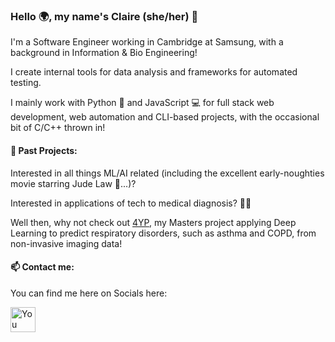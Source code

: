 ### Hello 🌍, my name's Claire (she/her) 👋

I'm a Software Engineer working in Cambridge at Samsung, with a background in Information & Bio Engineering!

I create internal tools for data analysis and frameworks for automated testing.

I mainly work with Python 🐍 and JavaScript 💻 for full stack web development, web automation and CLI-based projects, with the occasional bit of C/C++ thrown in!

#### 📙 Past Projects:
Interested in all things ML/AI related (including the excellent early-noughties movie starring Jude Law 🤖...)?

Interested in applications of tech to medical diagnosis? 🧑‍⚕️

Well then, why not check out [4YP](https://github.com/ClaireRes/4YP), my Masters project applying Deep Learning to predict respiratory disorders, such as asthma and COPD, from non-invasive imaging data!


#### 📫 Contact me:

You can find me here on Socials here:

<a href="https://www.linkedin.com/in/claire-restarick/" target="_blank">
  <img src="https://user-images.githubusercontent.com/46686363/136098843-41a195c6-9376-4264-a999-935bae14cf02.png" height="40em" alt="You can reach me on LinkedIn here" title="You can reach me on LinkedIn here" align="center"></img>
</a>

<!--
**ClaireRes/ClaireRes** is a ✨ _special_ ✨ repository because its `README.md` (this file) appears on your GitHub profile.

Here are some ideas to get you started:

- 🔭 I’m currently working on ...
- 🌱 I’m currently learning ...
- 👯 I’m looking to collaborate on ...
- 🤔 I’m looking for help with ...
- 💬 Ask me about ...
- 📫 How to reach me: ...
- 😄 Pronouns: ...
- ⚡ Fun fact: ...
-->
